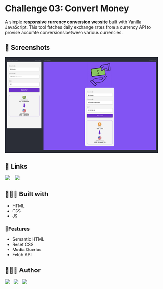 # Challenge 03: Convert Money

A simple **responsive currency conversion website** built with Vanilla JavaScript. This tool fetches
daily exchange rates from a currency API to provide accurate conversions between various currencies.

## 📸 Screenshots

![Convert Money](readme-images/convert-money.png)

## 🔗 Links

[![](https://img.shields.io/badge/GitHub-181717.svg?style=for-the-badge&logo=GitHub&logoColor=white)](https://github.com/ipaulaa/convert-money)
&nbsp;&nbsp;
[![](https://img.shields.io/badge/Vercel-000000.svg?style=for-the-badge&logo=Vercel&logoColor=white)](https://convert-money.ipaulaa.dev)

## 👷🏻‍♀️ Built with

- HTML
- CSS
- JS

### 🚀Features

- Semantic HTML
- Reset CSS
- Media Queries
- Fetch API

## 👩🏻‍💻 Author

[![](https://img.shields.io/badge/GitHub-181717.svg?style=for-the-badge&logo=GitHub&logoColor=white)](https://www.github.com/ipaulaa)&nbsp;&nbsp;
[![](https://img.shields.io/badge/LinkedIn-0A66C2.svg?style=for-the-badge&logo=LinkedIn&logoColor=white)](https://www.linkedin.com/in/ipaulaa)&nbsp;&nbsp;
[![](https://img.shields.io/badge/Frontend%20Mentor-3F54A3.svg?style=for-the-badge&logo=Frontend-Mentor&logoColor=white)](https://www.frontendmentor.io/profile/ipaulaa)
